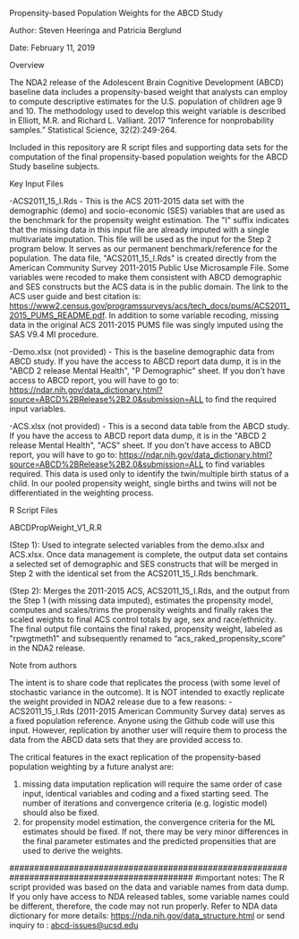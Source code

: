 Propensity-based Population Weights for the ABCD Study

Author: Steven Heeringa and Patricia Berglund 

Date: 	 February 11, 2019	

Overview

The NDA2 release of the Adolescent Brain Cognitive Development (ABCD) baseline data includes a propensity-based weight that analysts can employ to compute descriptive estimates for the U.S. population of children age 9 and 10.  The methodology used to develop this weight variable is described in Elliott, M.R. and Richard L. Valliant. 2017 “Inference for nonprobability samples.” Statistical Science, 32(2):249-264.

Included in this repository are R script files and supporting data sets for the computation of the final propensity-based population weights for the ABCD Study baseline subjects.  

Key Input Files 

-ACS2011_15_I.Rds - This is the ACS 2011-2015 data set with the demographic (demo) and socio-economic (SES) variables that are used as the benchmark for the propensity weight estimation. The "I" suffix indicates that the missing data in this input file are already imputed with a single multivariate imputation. This file will be used as the input for the Step 2 program below. It serves as our permanent benchmark/reference for the population.
The data file, "ACS2011_15_I.Rds" is created directly from the American Community Survey 2011-2015 Public Use Microsample File. Some variables were recoded to make them consistent with ABCD demographic and SES constructs but the ACS data is in the public domain. The link to the ACS user guide and best citation is: https://www2.census.gov/programssurveys/acs/tech_docs/pums/ACS2011_2015_PUMS_README.pdf. In addition to some variable recoding, missing data in the original ACS 2011-2015 PUMS file was singly imputed using the SAS V9.4 MI procedure. 

-Demo.xlsx (not provided) - This is the baseline demographic data from ABCD study. If you have the access to ABCD report data dump, it is in the "ABCD 2 release Mental Health", "P Demographic" sheet. If you don't have access to ABCD report, you will have to go to: https://ndar.nih.gov/data_dictionary.html?source=ABCD%2BRelease%2B2.0&submission=ALL 
to find the required input variables.   

-ACS.xlsx (not provided) - This is a second data table from the ABCD study. If you have the access to ABCD report data dump, it is in the "ABCD 2 release Mental Health", "ACS" sheet. If you don't have access to ABCD report, you will have to go to:  https://ndar.nih.gov/data_dictionary.html?source=ABCD%2BRelease%2B2.0&submission=ALL 
to find variables required. This data is used only to identify the twin/multiple birth status of a child. In our pooled propensity weight, single births and twins will not be differentiated in the weighting process. 
 


R Script Files

ABCDPropWeight_V1_R.R

(Step 1):  Used to integrate selected variables from the demo.xlsx and ACS.xlsx.  Once data management is complete, the output data set contains a selected set of demographic and SES constructs that will be merged in Step 2 with the identical set from the ACS2011_15_I.Rds benchmark.  

(Step 2): Merges the 2011-2015 ACS, ACS2011_15_I.Rds, and the output from the Step 1 (with missing data imputed), estimates the propensity model, computes and scales/trims the propensity weights and finally rakes the scaled weights to final ACS control totals by age, sex and race/ethnicity. The final output file contains the final raked, propensity weight, labeled as "rpwgtmeth1" and subsequently renamed to “acs_raked_propensity_score” in the NDA2 release.

Note from authors

The intent is to share code that replicates the process (with some level of stochastic variance in the outcome). It is NOT intended to exactly replicate the weight provided in NDA2 release due to a few reasons:
-ACS2011_15_I.Rds (2011-2015 American Community Survey data) serves as a fixed population reference.  Anyone using the Github code will use this input.  However, replication by another user will require them to process the data from the ABCD data sets that they are provided access to.  

The critical features in the exact replication of the propensity-based population weighting by a future analyst are: 
1) missing data imputation replication will require the same order of case input, identical variables and coding and a fixed starting seed. The number of iterations and convergence criteria (e.g. logistic model) should also be fixed.
2) for propensity model estimation, the convergence criteria for the ML estimates should be fixed.  If not, there may be very minor differences in the final parameter estimates and the predicted propensities that are used to derive the weights.

#############################################################################################
#important notes:
The R script provided was based on the data and variable names from data dump. If you only have access to NDA released tables, some variable names could be different, therefore, the code may not run properly.
Refer to NDA data dictionary for more details: https://nda.nih.gov/data_structure.html or send inquiry to : abcd-issues@ucsd.edu
